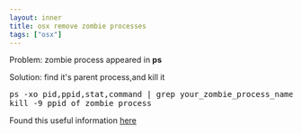 ```yaml
---
layout: inner
title: osx remove zombie processes
tags: ["osx"]
---
```

Problem: zombie process appeared in <b>ps</b>

Solution: find it's parent process,and kill it

<pre>
ps -xo pid,ppid,stat,command | grep your_zombie_process_name
kill -9 ppid_of_zombie_process
</pre>

Found this useful information [here](http://superuser.com/a/506048/11904)

